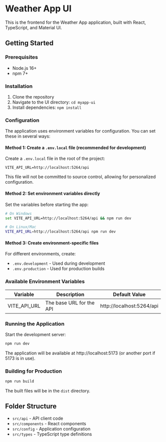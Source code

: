 # Weather App UI

This is the frontend for the Weather App application, built with React, TypeScript, and Material UI.

## Getting Started

### Prerequisites

- Node.js 16+ 
- npm 7+

### Installation

1. Clone the repository
2. Navigate to the UI directory: `cd myapp-ui`
3. Install dependencies: `npm install`

### Configuration

The application uses environment variables for configuration. You can set these in several ways:

#### Method 1: Create a `.env.local` file (recommended for development)

Create a `.env.local` file in the root of the project:

```
VITE_API_URL=http://localhost:5264/api
```

This file will not be committed to source control, allowing for personalized configuration.

#### Method 2: Set environment variables directly

Set the variables before starting the app:

```bash
# On Windows
set VITE_API_URL=http://localhost:5264/api && npm run dev

# On Linux/Mac
VITE_API_URL=http://localhost:5264/api npm run dev
```

#### Method 3: Create environment-specific files

For different environments, create:
- `.env.development` - Used during development
- `.env.production` - Used for production builds

### Available Environment Variables

| Variable      | Description                    | Default Value            |
|---------------|--------------------------------|--------------------------|
| VITE_API_URL  | The base URL for the API       | http://localhost:5264/api |

### Running the Application

Start the development server:

```bash
npm run dev
```

The application will be available at http://localhost:5173 (or another port if 5173 is in use).

### Building for Production

```bash
npm run build
```

The built files will be in the `dist` directory.

## Folder Structure

- `src/api` - API client code
- `src/components` - React components
- `src/config` - Application configuration
- `src/types` - TypeScript type definitions 